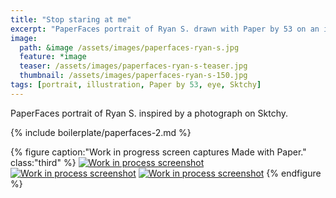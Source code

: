 ```yaml
---
title: "Stop staring at me"
excerpt: "PaperFaces portrait of Ryan S. drawn with Paper by 53 on an iPad."
image: 
  path: &image /assets/images/paperfaces-ryan-s.jpg 
  feature: *image
  teaser: /assets/images/paperfaces-ryan-s-teaser.jpg
  thumbnail: /assets/images/paperfaces-ryan-s-150.jpg
tags: [portrait, illustration, Paper by 53, eye, Sktchy]
---
```


PaperFaces portrait of Ryan S. inspired by a photograph on Sktchy.

{% include boilerplate/paperfaces-2.md %}

{% figure caption:"Work in progress screen captures Made with Paper." class:"third" %}
[![Work in process screenshot](/assets/images/paperfaces-ryan-s-process-1-600.jpg)](/assets/images/paperfaces-ryan-s-process-1-lg.jpg) [![Work in process screenshot](/assets/images/paperfaces-ryan-s-process-2-600.jpg)](/assets/images/paperfaces-ryan-s-process-2-lg.jpg) [![Work in process screenshot](/assets/images/paperfaces-ryan-s-process-3-600.jpg)](/assets/images/paperfaces-ryan-s-process-3-lg.jpg)
{% endfigure %}
